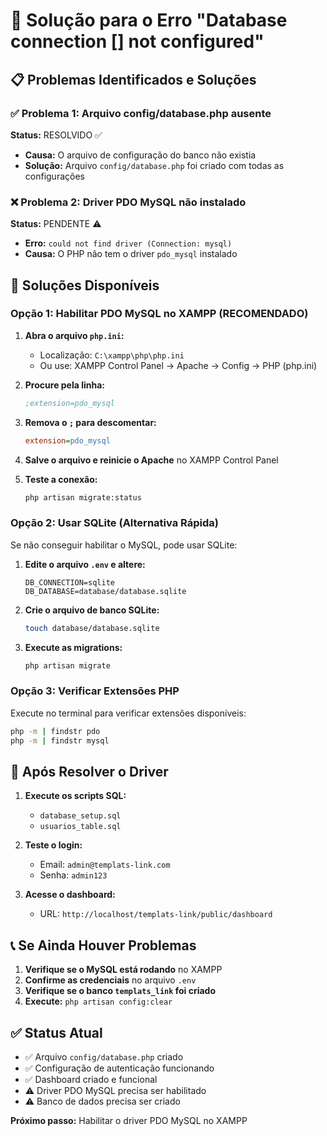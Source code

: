 # 🔧 Solução para o Erro "Database connection [] not configured"

## 📋 Problemas Identificados e Soluções

### ✅ **Problema 1: Arquivo config/database.php ausente**

**Status:** RESOLVIDO ✅

- **Causa:** O arquivo de configuração do banco não existia
- **Solução:** Arquivo `config/database.php` foi criado com todas as configurações

### ❌ **Problema 2: Driver PDO MySQL não instalado**

**Status:** PENDENTE ⚠️

- **Erro:** `could not find driver (Connection: mysql)`
- **Causa:** O PHP não tem o driver `pdo_mysql` instalado

## 🔧 Soluções Disponíveis

### **Opção 1: Habilitar PDO MySQL no XAMPP (RECOMENDADO)**

1. **Abra o arquivo `php.ini`:**

   - Localização: `C:\xampp\php\php.ini`
   - Ou use: XAMPP Control Panel → Apache → Config → PHP (php.ini)

2. **Procure pela linha:**

   ```ini
   ;extension=pdo_mysql
   ```

3. **Remova o `;` para descomentar:**

   ```ini
   extension=pdo_mysql
   ```

4. **Salve o arquivo e reinicie o Apache** no XAMPP Control Panel

5. **Teste a conexão:**
   ```bash
   php artisan migrate:status
   ```

### **Opção 2: Usar SQLite (Alternativa Rápida)**

Se não conseguir habilitar o MySQL, pode usar SQLite:

1. **Edite o arquivo `.env` e altere:**

   ```env
   DB_CONNECTION=sqlite
   DB_DATABASE=database/database.sqlite
   ```

2. **Crie o arquivo de banco SQLite:**

   ```bash
   touch database/database.sqlite
   ```

3. **Execute as migrations:**
   ```bash
   php artisan migrate
   ```

### **Opção 3: Verificar Extensões PHP**

Execute no terminal para verificar extensões disponíveis:

```bash
php -m | findstr pdo
php -m | findstr mysql
```

## 🚀 Após Resolver o Driver

1. **Execute os scripts SQL:**

   - `database_setup.sql`
   - `usuarios_table.sql`

2. **Teste o login:**

   - Email: `admin@templats-link.com`
   - Senha: `admin123`

3. **Acesse o dashboard:**
   - URL: `http://localhost/templats-link/public/dashboard`

## 📞 Se Ainda Houver Problemas

1. **Verifique se o MySQL está rodando** no XAMPP
2. **Confirme as credenciais** no arquivo `.env`
3. **Verifique se o banco `templats_link` foi criado**
4. **Execute:** `php artisan config:clear`

## ✅ Status Atual

- ✅ Arquivo `config/database.php` criado
- ✅ Configuração de autenticação funcionando
- ✅ Dashboard criado e funcional
- ⚠️ Driver PDO MySQL precisa ser habilitado
- ⚠️ Banco de dados precisa ser criado

**Próximo passo:** Habilitar o driver PDO MySQL no XAMPP
